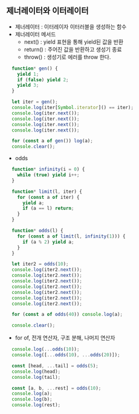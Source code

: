 ## 제너레이터와 이터레이터

- 제너레이터 : 이터레이자 이터러블을 생성하는 함수
- 제너레이터 메서드
  - next() : yield 표현을 통해 yield된 값을 반환
  - return() : 주어진 값을 반환하고 생성기 종료
  - throw() : 생성기로 에러를 throw 한다.

```Javascript
  function* gen() {
    yield 1;
    if (false) yield 2;
    yield 3;
  }

  let iter = gen();
  console.log(iter[Symbol.iterator]() == iter);
  console.log(iter.next());
  console.log(iter.next());
  console.log(iter.next());
  console.log(iter.next());

  for (const a of gen()) log(a);
  console.clear();

```

- odds

```Javascript
  function* infinity(i = 0) {
    while (true) yield i++;
  }

  function* limit(l, iter) {
    for (const a of iter) {
      yield a;
      if (a == l) return;
    }
  }

  function* odds(l) {
    for (const a of limit(l, infinity(1))) {
      if (a % 2) yield a;
    }
  }

  let iter2 = odds(10);
  console.log(iter2.next());
  console.log(iter2.next());
  console.log(iter2.next());
  console.log(iter2.next());
  console.log(iter2.next());
  console.log(iter2.next());
  console.log(iter2.next());

  for (const a of odds(40)) console.log(a);

  console.clear();

```

- for of, 전개 연산자, 구조 분해, 나머지 연산자

```Javascript
  console.log(...odds(10));
  console.log([...odds(10), ...odds(20)]);

  const [head, ...tail] = odds(5);
  console.log(head);
  console.log(tail);

  const [a, b, ...rest] = odds(10);
  console.log(a);
  console.log(b);
  console.log(rest);

```
